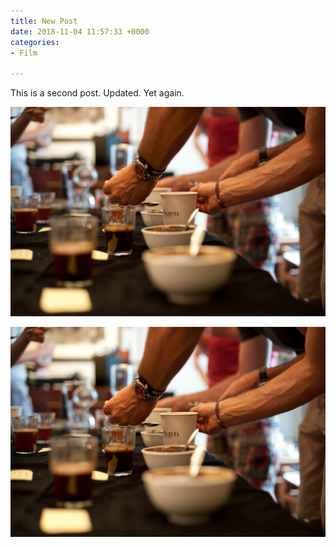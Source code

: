 ```yaml
---
title: New Post
date: 2018-11-04 11:57:33 +0000
categories:
- Film

---
```

This is a second post. Updated. Yet again.

![](/uploads/flavor_wheel.jpg)

![](/uploads/:year/thumb_512_flavor_wheel.png)